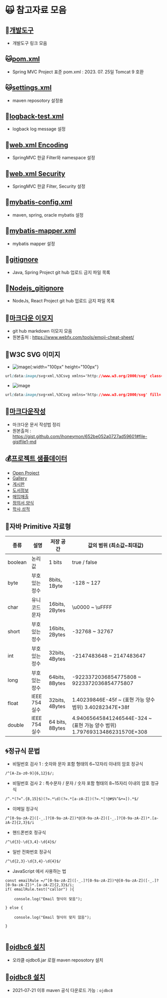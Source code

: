 # :scream_cat: 참고자료 모음

## :racehorse:[개발도구](https://github.com/callor/Reference/blob/master/개발자를_위한_도구.md)

- 개발도구 링크 모음

## :cat:[pom.xml](https://github.com/callor/Reference/blob/master/Setting/maven-repo/pom-2023-07-25-.xml)

- Spring MVC Project 표준 pom.xml : 2023. 07. 25일 Tomcat 9 호환


## :cat:[settings.xml](https://github.com/callor/Reference/tree/master/Setting/maven-repo)

- maven reposotory 설정용

## :ox:[logback-test.xml](https://github.com/callor/Reference/blob/master/Setting/logback/logback-test_UTF-8-new.xml)

- logback log message 설정

## :hamster:[web.xml Encoding](https://github.com/callor/Reference/blob/master/Setting/server/web_Kor.xml)

- SpringMVC 한글 Filter와 namespace 설정

## :hamster:[web.xml Security](https://github.com/callor/Reference/blob/master/Setting/server/web_Security.xml)

- SpringMVC 한글 Filter, Security 설정

## :dolphin:[mybatis-config.xml](https://github.com/callor/Reference/blob/master/Setting/mybatis/mybatis-config.xml)

- maven, spring, oracle mybatis 설정

## :ox:[mybatis-mapper.xml](https://github.com/callor/Reference/blob/master/Setting/mybatis/mybatis-mapper.xml)

- mybatis mapper 설정

## :blowfish:[gitignore](https://github.com/callor/Reference/blob/master/.gitignore)

- Java, Spring Project git hub 업로드 금지 파일 목록

## :dromedary_camel:[Nodejs_gitignore](https://github.com/callor/Reference/blob/master/.Nodejs_gitignore)

- NodeJs, React Project git hub 업로드 금지 파일 목록

## :blowfish:[마크다운 이모지](https://github.com/callor/Reference/blob/master/마크다운이모지.md)

- git hub markdown 이모지 모음
- 원본출처 : https://www.webfx.com/tools/emoji-cheat-sheet/

## :blowfish:W3C SVG 이미지

- ![image](https://github.com/callor/Reference/assets/23270330/72c8868d-e115-4177-95c3-9cd9a2f5fc67){:width="100px" height="100px"}
```css
url(data:image/svg+xml,%3Csvg xmlns='http://www.w3.org/2000/svg' class='h-6 w-6' fill='none' viewBox='0 0 24 24' stroke='%23999' stroke-width='2'%3E%3Cpath stroke-linecap='round' stroke-linejoin='round' d='M21 21l-6-6m2-5a7 7 0 11-14 0 7 7 0 0114 0z' /%3E%3C/svg%3E)
```
- ![image](https://github.com/callor/Reference/assets/23270330/1c556861-09be-49d4-828a-a223895921ca)
```css
url(data:image/svg+xml,%3Csvg xmlns='http://www.w3.org/2000/svg' fill='none' viewBox='0 0 24 24'%3E%3Cpath stroke='%23000' strokeLinecap='round' strokeLinejoin='round' strokeWidth='2' d='M20 4v5h-.582m0 0a8.001 8.001 0 00-15.356 2m15.356-2H15M4 20v-5h.581m0 0a8.003 8.003 0 0015.357-2M4.581 15H9' /%3E%3C/svg%3E)
```

## :baby_chick:[마크다운작성](https://github.com/callor/Reference/blob/master/마크다운작성.md)

- 마크다운 문서 작성법 정리
- 원본출처 : https://gist.github.com/ihoneymon/652be052a0727ad59601#file-gistfile1-md

## :moneybag:[프로젝트 샘플데이터](https://github.com/callor/Reference/blob/master/샘플데이터)

- [Open Project](https://github.com/callor/Callor-Open-Project)
- [Gallery](https://github.com/callor/Reference/blob/master/샘플데이터/Gallery데이터)
- [게시판](https://github.com/callor/Reference/blob/master/샘플데이터/게시판데이터)
- [도서정보](https://github.com/callor/Reference/blob/master/샘플데이터/도서정보데이터)
- [매입매출](https://github.com/callor/Reference/blob/master/샘플데이터/매입매출데이터)
- [정의서,양식](https://github.com/callor/Reference/blob/master/샘플데이터/정의서파일)
- [학사,성적](https://github.com/callor/Reference/blob/master/샘플데이터/학사_성적데이터)

## :dog:자바 Primitive 자료형

| 종류    | 설명           | 저장 공간       | 값의 범위 (최소값~최대값)                                                 |
| ------- | -------------- | --------------- | ------------------------------------------------------------------------- |
| boolean | 논리값         | 1 bits          | true / false                                                              |
| byte    | 부호 있는 정수 | 8bits, 1Byte    | -128 ~ 127                                                                |
| char    | 유니코드 문자  | 16bits, 2Bytes  | \u0000 ~ \uFFFF                                                           |
| short   | 부호 있는 정수 | 16bits, 2Bytes  | -32768 ~ 32767                                                            |
| int     | 부호 있는 정수 | 32bits, 4Bytes  | -2147483648 ~ 2147483647                                                  |
| long    | 부호 있는 정수 | 64bits, 8Bytes  | -9223372036854775808 ~ 9223372036854775807                                |
| float   | IEEE 754 실수  | 32bits, 4Bytes  | 1.40239846E-45f ~ (표현 가능 양수 범위) 3.40282347E+38f                   |
| double  | IEEE 754 실수  | 64 bits, 8Bytes | 4.94065645841246544E-324 ~ (표현 가능 양수 범위) 1.79769313486231570E+308 |

## :cyclone:정규식 문법

- 비밀번호 검사 1 : 숫자와 문자 포함 형태의 6~12자리 이내의 암호 정규식

```
/^[A-Za-z0-9]{6,12}$/;
```

- 비밀번호 검사 2 : 특수문자 / 문자 / 숫자 포함 형태의 8~15자리 이내의 암호 정규식

```
/^.*(?=^.{8,15}$)(?=.*\d)(?=.*[a-zA-Z])(?=.*[!@#$%^&+=]).*$/
```


- 이메일 정규식

```
/^[0-9a-zA-Z]([-_.]?[0-9a-zA-Z])*@[0-9a-zA-Z]([-_.]?[0-9a-zA-Z])*.[a-zA-Z]{2,3}$/i
```

- 핸드폰번호 정규식

```
/^\d{3}-\d{3,4}-\d{4}$/
```

- 일반 전화번호 정규식

```
/^\d{2,3}-\d{3,4}-\d{4}$/
```

- JavaScript 에서 사용하는 법

```
const emailRule =/^[0-9a-zA-Z]([-_.]?[0-9a-zA-Z])*@[0-9a-zA-Z]([-_.]?[0-9a-zA-Z])*.[a-zA-Z]{2,3}$/i;
if( emailRule.test("callor") ){

	console.log("Email 형식이 맞음");

} else {

	console.log("Email 형식이 맞지 않음");

}


```

## :dog:[ojdbc6 설치](https://github.com/callor/Reference/blob/master/Setting/Ojdbc6_Maven_Local.md)

- 오라클 ojdbc6.jar 로컬 maven reposotory 설치

## :dog:[ojdbc8 설치](https://mvnrepository.com/artifact/com.oracle.database.jdbc/ojdbc8)

- 2021-07-21 이후 maven 공식 다운로드 가능 : `ojdbc8`
